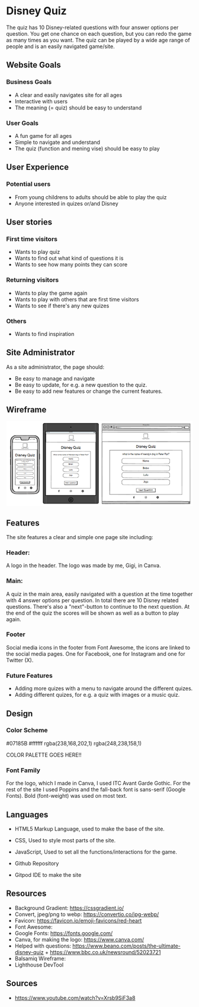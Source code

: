 # Disney Quiz

The quiz has 10 Disney-related questions with four answer options per question. You get one chance on each question, but you can redo the game as many times as you want. The quiz can be played by a wide age range of people and is an easily navigated game/site. 

## Website Goals
### Business Goals
- A clear and easily navigates site for all ages
- Interactive with users
- The meaning (= quiz) should be easy to understand

### User Goals
- A fun game for all ages
- Simple to navigate and understand
- The quiz (function and mening vise) should be easy to play

## User Experience
### Potential users
- From young childrens to adults should be able to play the quiz
- Anyone interested in quizes or/and Disney

## User stories
### First time visitors
- Wants to play quiz
- Wants to find out what kind of questions it is
- Wants to see how many points they can score

### Returning visitors
- Wants to play the game again
- Wants to play with others that are first time visitors
- Wants to see if there's any new quizes

### Others
- Wants to find inspiration

## Site Administrator
As a site administrator, the page should: 
- Be easy to manage and navigate
- Be easy to update, for e.g. a new question to the quiz.
- Be easy to add new features or change the current features.

## Wireframe
![Wireframes](assets/images_md/wireframe_disney.png)

## Features
The site features a clear and simple one page site including: 
### Header: 
A logo in the header. The logo was made by me, Gigi, in Canva. 
### Main:
A quiz in the main area, easily navigated with a question at the time together with 4 answer options per question. In total there are 10 Disney related questions. There's also a "next"-button to continue to the next question. At the end of the quiz the scores will be shown as well as a button to play again. 
### Footer
Social media icons in the footer from Font Awesome, the icons are linked to the social media pages. One for Facebook, one for Instagram and one for Twitter (X).

### Future Features
- Adding more quizes with a menu to navigate around the different quizes.
- Adding different quizes, for e.g. a quiz with images or a music quiz.

## Design
### Color Scheme
#07185B
#ffffff
rgba(238,168,202,1)
rgba(248,238,158,1)

COLOR PALETTE GOES HERE!!

### Font Family
For the logo, which I made in Canva, I used ITC Avant Garde Gothic.
For the rest of the site I used Poppins and the fall-back font is sans-serif (Google Fonts).
Bold (font-weight) was used on most text. 

## Languages
- HTML5 Markup Language, used to make the base of the site. 
- CSS, Used to style most parts of the site.
- JavaScript, Used to set all the functions/interactions for the game. 

- Github Repository
- Gitpod IDE to make the site


## Resources
- Background Gradient: https://cssgradient.io/
- Convert, jpeg/png to webp: https://convertio.co/jpg-webp/
- Favicon: https://favicon.io/emoji-favicons/red-heart
- Font Awesome: 
- Google Fonts: https://fonts.google.com/
- Canva, for making the logo: https://www.canva.com/
- Helped with questions: https://www.beano.com/posts/the-ultimate-disney-quiz + https://www.bbc.co.uk/newsround/52023721
- Balsamiq Wireframe: 
- Lighthouse DevTool


## Sources
- https://www.youtube.com/watch?v=Xrsb9SiF3a8
